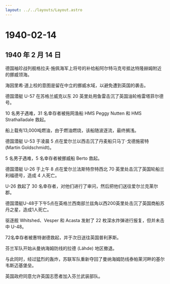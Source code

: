 ```yaml
---
layout: ../../layouts/Layout.astro
---
```


# 1940-02-14

## 1940 年 2 月 14 日

德国袖珍战列舰格拉夫·施佩海军上将号的补给船阿尔特马克号抵达特隆赫姆附近的挪威领海。

海因里希·道上校的意图是留在中立的挪威水域，以避免遭到英国的袭击。

德国潜艇 U-57 在苏格兰威克以东 20
英里处用鱼雷击沉了英国油轮格雷塔菲尔德号。

10 名男子遇难，31 名幸存者被拖网渔船 HMS Peggy Nutten 和 HMS
Strathalladale 救起。

船上载有13,000吨燃油，由于燃油燃烧，该船随波逐流，最终搁浅。

德国潜艇 U-53 于凌晨 5 点在爱尔兰以西击沉了丹麦船只马丁·戈德施密特
(Martin Goldschmidt)。

5 名男子遇难，5 名幸存者被挪威船 Berto 救起。

德国潜艇 U-26 于上午 8 点在爱尔兰法斯特奈特西北 70
英里处击沉了英国轮船兰利福德号，造成 4 人死亡。

U-26 救起了 30
名幸存者，对他们进行了审问，然后把他们送往爱尔兰克莱尔郡。

德国潜艇U-48于下午5点在英格兰西南部兰兹角以西200英里处击沉了英国商船苏丹之星，造成1人死亡。

驱逐舰 Whitshed、Vesper 和 Acasta 发射了 22
枚深水炸弹进行报复，但并未击中 U-48。

72名幸存者被惠特谢德救起，并于次日送往英国普利茅斯。

芬兰军队开始从曼纳海姆防线的拉德 (Lähde) 地区撤退。

与此同时，经过猛烈的轰炸，苏联军队重新夺回了曼纳海姆防线泰帕莱河畔的基尔韦斯迈基堡垒。

英国政府同意允许英国志愿者加入芬兰武装部队。